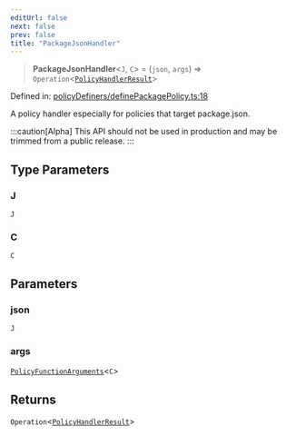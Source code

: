 ```yaml
---
editUrl: false
next: false
prev: false
title: "PackageJsonHandler"
---
```


> **PackageJsonHandler**\<`J`, `C`\> = (`json`, `args`) => `Operation`\<[`PolicyHandlerResult`](/api/type-aliases/policyhandlerresult/)\>

Defined in: [policyDefiners/definePackagePolicy.ts:18](https://github.com/tylerbutler/tools-monorepo/blob/main/packages/repopo/src/policyDefiners/definePackagePolicy.ts#L18)

A policy handler especially for policies that target package.json.

:::caution[Alpha]
This API should not be used in production and may be trimmed from a public release.
:::

## Type Parameters

### J

`J`

### C

`C`

## Parameters

### json

`J`

### args

[`PolicyFunctionArguments`](/api/interfaces/policyfunctionarguments/)\<`C`\>

## Returns

`Operation`\<[`PolicyHandlerResult`](/api/type-aliases/policyhandlerresult/)\>
